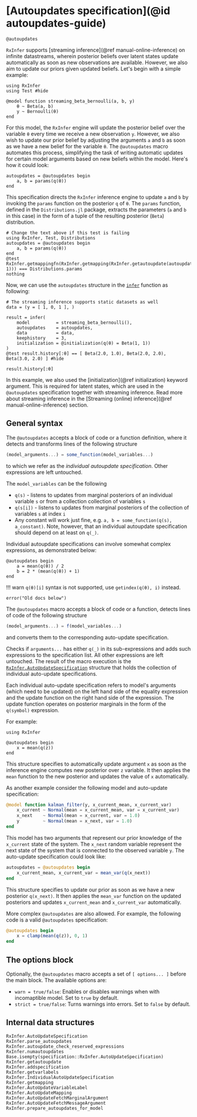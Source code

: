 # [Autoupdates specification](@id autoupdates-guide)

```@docs
@autoupdates
```

`RxInfer` supports [streaming inference](@ref manual-online-inference) on infinite datastreams, wherein posterior beliefs over latent states update automatically as soon as new observations are available. However, we also aim to update our priors given updated beliefs. Let's begin with a simple example:
```@example autoupdates-examples
using RxInfer
using Test #hide

@model function streaming_beta_bernoulli(a, b, y)
    θ ~ Beta(a, b)
    y ~ Bernoulli(θ)
end
```
For this model, the `RxInfer` engine will update the posterior belief over the variable `θ` every time we receive a new observation `y`. However, we also wish to update our prior belief by adjusting the arguments `a` and `b` as soon as we have a new belief for the variable `θ`. The `@autoupdates` macro automates this process, simplifying the task of writing automatic updates for certain model arguments based on new beliefs within the model.
Here's how it could look:
```@example autoupdates-examples
autoupdates = @autoupdates begin 
    a, b = params(q(θ))
end
```
This specification directs the `RxInfer` inference engine to update `a` and `b` by invoking the `params` function on the posterior `q` of `θ`. The `params` function, defined in the `Distributions.jl` package, extracts the parameters (`a` and `b` in this case) in the form of a tuple of the resulting posterior (`Beta`) distribution.
```@eval
# Change the text above if this test is failing
using RxInfer, Test, Distributions
autoupdates = @autoupdates begin 
    a, b = params(q(θ))
end
@test RxInfer.getmappingfn(RxInfer.getmapping(RxInfer.getautoupdate(autoupdates, 1))) === Distributions.params
nothing
```

Now, we can use the `autoupdates` structure in the [`infer`](@ref) function as following:
```@example autoupdates-examples
# The streaming inference supports static datasets as well
data = (y = [ 1, 0, 1 ], )

result = infer(
    model          = streaming_beta_bernoulli(),
    autoupdates    = autoupdates,
    data           = data,
    keephistory    = 3,
    initialization = @initialization(q(θ) = Beta(1, 1))
)
@test result.history[:θ] == [ Beta(2.0, 1.0), Beta(2.0, 2.0), Beta(3.0, 2.0) ] #hide

result.history[:θ]
```
In this example, we also used the [initialization](@ref initialization) keyword argument. 
This is required for latent states, which are used in the `@autoupdates` specification together with streaming inference.
Read more about streaming inference in the [Streaming (online) inference](@ref manual-online-inference) section.

## General syntax

The `@autoupdates` accepts a block of code or a function definition, where it detects and transforms lines of the following structure
```julia
(model_arguments...) = some_function(model_variables...)
```
to which we refer as the _individual autoupdate specification_. Other expressions are left untouched.

The `model_variables` can be the following
- `q(s)` - listens to updates from marginal posteriors of an individual variable `s` or from a collection collection of variables `s`
- `q(s[i])` - listens to updates from marginal posteriors of the collection of variables `s` at index `i`
- Any constant will work just fine, e.g. `a, b = some_function(q(s), a_constant)`. Note, however, that an individual autoupdate specification should depend on at least on `q(_)`.

Individual autoupdate specifications can involve somewhat complex expressions, as demonstrated below:
```@example autoupdates-examples
@autoupdates begin 
    a = mean(q(θ)) / 2
    b = 2 * (mean(q(θ)) + 1)
end
```

!!! warn 
    `q(θ)[i]` syntax is not supported, use `getindex(q(θ), i)` instead.


```@eval
error("Old docs below")
```


The `@autoupdates`  macro accepts a block of code or a function, detects lines of code of the following structure
```julia
(model_arguments...) = f(model_variables...)
```
and converts them to the corresponding auto-update specification. 

Checks if `arguments...` has either `q(_)` in its sub-expressions and adds such expressions to the specification list. 
All other expressions are left untouched. The result of the macro execution is the [`RxInfer.AutoUpdateSpecification`](@ref) structure that holds the collection 
of individual auto-update specifications.

Each individual auto-update specification refers to model's arguments (which need to be updated) on the left hand side of the equality expression and 
the update function on the right hand side of the expression. The update function operates on posterior marginals in the form of the `q(symbol)` expression.

For example:

```@example autoupdates-guide
using RxInfer

@autoupdates begin 
    x = mean(q(z))
end
```

This structure specifies to automatically update argument `x` as soon as the inference engine computes new posterior over `z` variable.
It then applies the `mean` function to the new posterior and updates the value of `x` automatically. 

As another example consider the following model and auto-update specification:

```julia
@model function kalman_filter(y, x_current_mean, x_current_var)
    x_current ~ Normal(mean = x_current_mean, var = x_current_var)
    x_next    ~ Normal(mean = x_current, var = 1.0)
    y         ~ Normal(mean = x_next, var = 1.0)
end
```

This model has two arguments that represent our prior knowledge of the `x_current` state of the system. 
The `x_next` random variable represent the next state of the system that 
is connected to the observed variable `y`. The auto-update specification could look like:

```julia
autoupdates = @autoupdates begin
    x_current_mean, x_current_var = mean_var(q(x_next))
end
```
This structure specifies to update our prior as soon as we have a new posterior `q(x_next)`. It then applies the `mean_var` function on the 
updated posteriors and updates `x_current_mean` and `x_current_var` automatically.

More complex `@autoupdates` are also allowed. For example, the following code is a valid `@autoupdates` specification:
```julia
@autoupdates begin 
    x = clamp(mean(q(z)), 0, 1)
end
```

## The options block

Optionally, the `@autoupdates` macro accepts a set of `[ options... ]` before the main block. The available options are:
- `warn = true/false`: Enables or disables warnings when with incomaptible model. Set to `true` by default.
- `strict = true/false`: Turns warnings into errors. Set to `false` by default.

## Internal data structures

```@docs
RxInfer.AutoUpdateSpecification
RxInfer.parse_autoupdates
RxInfer.autoupdate_check_reserved_expressions
RxInfer.numautoupdates
Base.isempty(specification::RxInfer.AutoUpdateSpecification)
RxInfer.getautoupdate
RxInfer.addspecification
RxInfer.getvarlabels
RxInfer.IndividualAutoUpdateSpecification
RxInfer.getmapping
RxInfer.AutoUpdateVariableLabel
RxInfer.AutoUpdateMapping
RxInfer.AutoUpdateFetchMarginalArgument
RxInfer.AutoUpdateFetchMessageArgument
RxInfer.prepare_autoupdates_for_model
```